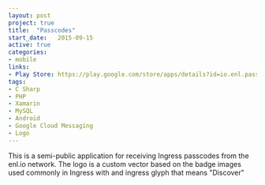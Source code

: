 ```yaml
---
layout: post
project: true
title:  "Passcodes"
start_date:   2015-09-15
active: true
categories:
- mobile
links:
- Play Store: https://play.google.com/store/apps/details?id=io.enl.passcode
tags:
- C Sharp
- PHP
- Xamarin
- MySQL
- Android
- Google Cloud Messaging
- Logo
---
```


This is a semi-public application for receiving Ingress passcodes from the enl.io network. The logo is a custom vector based on the badge images used commonly in Ingress with and ingress glyph that means "Discover"
